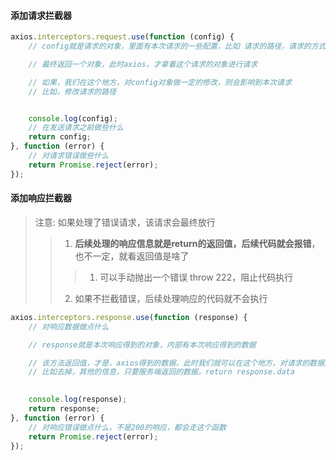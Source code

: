 
#### 添加请求拦截器
```js
axios.interceptors.request.use(function (config) {
    // config就是请求的对象，里面有本次请求的一些配置，比如 请求的路径，请求的方式等等

    // 最终返回一个对象，此时axios，才拿着这个请求的对象进行请求

    // 如果，我们在这个地方，对config对象做一定的修改，则会影响到本次请求
    // 比如，修改请求的路径


    console.log(config);
    // 在发送请求之前做些什么
    return config;
}, function (error) {
    // 对请求错误做些什么
    return Promise.reject(error);
});
```





#### 添加响应拦截器
> 注意: 如果处理了错误请求，该请求会最终放行
>> 1. **后续处理的响应信息就是return的返回值，后续代码就会报错**，也不一定，就看返回值是啥了
>>> 1. 可以手动抛出一个错误 throw 222，阻止代码执行
>> 2. 如果不拦截错误，后续处理响应的代码就不会执行

```js
axios.interceptors.response.use(function (response) {
    // 对响应数据做点什么

    // response就是本次响应得到的对象，内部有本次响应得到的数据

    // 该方法返回值，才是，axios得到的数据，此时我们就可以在这个地方，对请求的数据进行操作
    // 比如去掉，其他的信息，只要服务端返回的数据，return response.data

    
    console.log(response);
    return response;
}, function (error) {
    // 对响应错误做点什么，不是200的响应，都会走这个函数
    return Promise.reject(error);
});
```